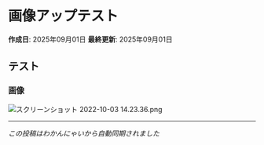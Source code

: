 # 画像アップテスト

**作成日**: 2025年09月01日
**最終更新**: 2025年09月01日

## テスト
### 画像
![スクリーンショット 2022-10-03 14.23.36.png](https://raw.githubusercontent.com/kei2kei/learning-logs/main/learning_logs/images/15/20250901_121439_45.png)

---

*この投稿はわかんにゃいから自動同期されました*
